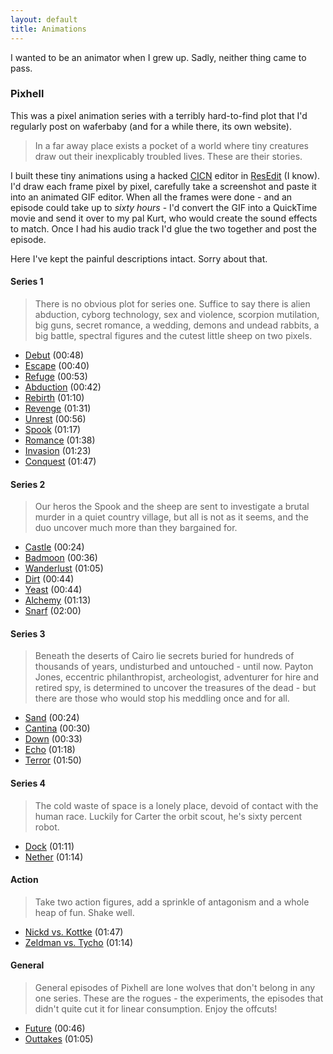 ```yaml
---
layout: default
title: Animations
---
```


I wanted to be an animator when I grew up. Sadly, neither thing came to pass.

### Pixhell

This was a pixel animation series with a terribly hard-to-find plot that I'd regularly post on waferbaby (and for a while there, its own website).

> In a far away place exists a pocket of a world where tiny creatures draw out their inexplicably troubled lives. These are their stories.

I built these tiny animations using a hacked [CICN](https://en.wikipedia.org/wiki/Resource_fork#Major_resource_types "The Wikipedia entry for resource forks.") editor in [ResEdit](https://en.wikipedia.org/wiki/ResEdit "The Wikipedia entry for ResEdit.") (I know). I'd draw each frame pixel by pixel, carefully take a screenshot and paste it into an animated GIF editor. When all the frames were done - and an episode could take up to *sixty hours* - I'd convert the GIF into a QuickTime movie and send it over to my pal Kurt, who would create the sound effects to match. Once I had his audio track I'd glue the two together and post the episode.

Here I've kept the painful descriptions intact. Sorry about that.

#### Series 1

> There is no obvious plot for series one. Suffice to say there is alien abduction, cyborg technology, sex and violence, scorpion mutilation, big guns, secret romance, a wedding, demons and undead rabbits, a big battle, spectral figures and the cutest little sheep on two pixels.

- [Debut](/movies/pixhell/debut.mov "View the 'Debut' animation.") (00:48)
- [Escape](/movies/pixhell/escape.mov "View the 'Escape' animation.") (00:40)
- [Refuge](/movies/pixhell/refuge.mov "View the 'Refuge' animation.") (00:53)
- [Abduction](/movies/pixhell/abduction.mov "View the 'Abduction' animation.") (00:42)
- [Rebirth](/movies/pixhell/rebirth.mov "View the 'Rebirth' animation.") (01:10)
- [Revenge](/movies/pixhell/revenge.mov "View the 'Revenge' animation.") (01:31)
- [Unrest](/movies/pixhell/unrest.mov "View the 'Unrest' animation.") (00:56)
- [Spook](/movies/pixhell/spook.mov "View the 'Spook' animation.") (01:17)
- [Romance](/movies/pixhell/romance.mov "View the 'Romance' animation.") (01:38)
- [Invasion](/movies/pixhell/invasion.mov "View the 'Invasion' animation.") (01:23)
- [Conquest](/movies/pixhell/conquest.mov "View the 'Conquest' animation.") (01:47)

#### Series 2

> Our heros the Spook and the sheep are sent to investigate a brutal murder in a quiet country village, but all is not as it seems, and the duo uncover much more than they bargained for.

- [Castle](/movies/pixhell/castle.mov "View the 'Castle' animation.") (00:24)
- [Badmoon](/movies/pixhell/badmoon.mov "View the 'Badmoon' animation.") (00:36)
- [Wanderlust](/movies/pixhell/wanderlust.mov "View the 'Wanderlust' animation.") (01:05)
- [Dirt](/movies/pixhell/dirt.mov "View the 'Dirt' animation.") (00:44)
- [Yeast](/movies/pixhell/yeast.mov "View the 'Yeast' animation.") (00:44)
- [Alchemy](/movies/pixhell/alchemy.mov "View the 'Alchemy' animation.") (01:13)
- [Snarf](/movies/pixhell/snarf.mov "View the 'Snarf' animation.") (02:00)

#### Series 3

> Beneath the deserts of Cairo lie secrets buried for hundreds of thousands of years, undisturbed and untouched - until now. Payton Jones, eccentric philanthropist, archeologist, adventurer for hire and retired spy, is determined to uncover the treasures of the dead - but there are those who would stop his meddling once and for all.

- [Sand](/movies/pixhell/sand.mov "View the 'Sand' animation.") (00:24)
- [Cantina](/movies/pixhell/cantina.mov "View the 'Cantina' animation.") (00:30)
- [Down](/movies/pixhell/down.mov "View the 'Down' animation.") (00:33)
- [Echo](/movies/pixhell/echo.mov "View the 'Echo' animation.") (01:18)
- [Terror](/movies/pixhell/terror.mov "View the 'Terror' animation.") (01:50)

#### Series 4

> The cold waste of space is a lonely place, devoid of contact with the human race. Luckily for Carter the orbit scout, he's sixty percent robot.

- [Dock](/movies/pixhell/dock.mov "View the 'Dock' animation.") (01:11)
- [Nether](/movies/pixhell/nether.mov "View the 'Nether' animation.") (01:14)

#### Action

> Take two action figures, add a sprinkle of antagonism and a whole heap of fun. Shake well.

- [Nickd vs. Kottke](/movies/pixhell/nickd-vs-kottke.mov "View the 'Nickd vs. Kottke' animation.") (01:47)
- [Zeldman vs. Tycho](/movies/pixhell/zeldman-vs-tycho.mov "View the 'Zeldman vs. Tycho' animation.") (01:14)

#### General

> General episodes of Pixhell are lone wolves that don't belong in any one series. These are the rogues - the experiments, the episodes that didn't quite cut it for linear consumption. Enjoy the offcuts!

- [Future](/movies/pixhell/future.mov "View the 'Future' animation.") (00:46)
- [Outtakes](/movies/pixhell/outtakes.mov "View the 'Outtakes' animation.") (01:05)